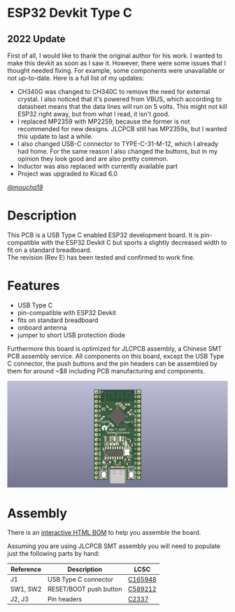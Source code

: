 ESP32 Devkit Type C
===================

## 2022 Update

First of all, I would like to thank the original author for his work. I wanted to make this devkit as soon as I saw it. However, there were some issues that I thought needed fixing. For example, some components were unavailable or not up-to-date. Here is a full list of my updates:

* CH340G was changed to CH340C to remove the need for external crystal. I also noticed that it's powered from VBUS, which according to datasheet means that the data lines will run on 5 volts. This might not kill ESP32 right away, but from what I read, it isn't good.
* I replaced MP2359 with MP2259, because the former is not recommended for new designs. JLCPCB still has MP2359s, but I wanted this update to last a while.
* I also changed USB-C connector to TYPE-C-31-M-12, which I already had home. For the same reason I also changed the buttons, but in my opinion they look good and are also pretty common.
* Inductor was also replaced with currently available part 
* Project was upgraded to Kicad 6.0

[*@moucha19*](https://github.com/moucha19)

# Description

This PCB is a USB Type C enabled ESP32 development board. It is pin-compatible
with the ESP32 Devkit C but sports a slightly decreased width to fit on a
standard breadboard.  
The revision (Rev E) has been tested and confirmed to work fine.

# Features

* USB Type C
* pin-compatible with ESP32 Devkit
* fits on standard breadboard
* onboard antenna
* jumper to short USB protection diode

Furthermore this board is optimized for JLCPCB assembly, a Chinese SMT PCB
assembly service. All components on this board, except the USB Type C connector,
the push buttons and the pin headers can be assembled by them for around ~$8
including PCB manufacturing and components.

![Devkit](/resources/revF.png)

# Assembly

There is an
[interactive HTML BOM](https://htmlpreview.github.io/?https://github.com/moucha19/ESP32-Devkit-Type-C/blob/master/docs/ibom.html)
to help you assemble the board.

Assuming you are using JLCPCB SMT assembly you will need to populate just the
following parts by hand:

| Reference  | Description            | LCSC                                                                                                                  |
|------------|------------------------|-----------------------------------------------------------------------------------------------------------------------|
| J1         | USB Type C connector   | [C165948](https://www.lcsc.com/product-detail/USB-Type-C_Korean-Hroparts-Elec-TYPE-C-31-M-12_C165948.html)    |
| SW1, SW2   | RESET/BOOT push button | [C589212](https://lcsc.com/product-detail/Tactile-Switches_RI-SHENG-ST-1188_C589212.html)    |
| J2, J3     | Pin headers            | [C2337](https://lcsc.com/product-detail/Pin-Header-Female-Header_BOOMELE-Boom-Precision-Elec-2-54mm-1x40P_C2337.html) |
